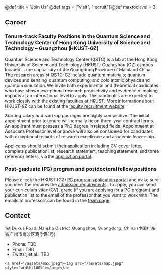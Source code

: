 @def title = "Join Us"
@def tags = ["visit", "recruit"]
@def maxtoclevel = 3

## Career

### Tenure-track Faculty Positions in the Quantum Science and Technology Center of Hong Kong University of Science and Technology – Guangzhou (HKUST-GZ)

Quantum Science and Technology Center (QSTC) is a lab at the Hong Kong University of Science and Technology (HKUST) Guangzhou (GZ) campus located at the capital city of the Guangdong Province of Mainland China. The research areas of QSTC-GZ include quantum materials; quantum devices and sensing; quantum computing; and cold atomic physics and quantum simulation. We invite both experimental and theoretical candidates who have shown exceptional research productivity and evidence of making impacts at an international level to apply. The candidates are expected to work closely with the existing faculties at HKUST. More information about HKUST-GZ can be found at the [faculty recruitment website](https://gz-faculty-recruitment.hkust.edu.hk).

Starting salary and start-up packages are highly competitive. The initial appointment prior to tenure will normally be on three-year contract terms.
An applicant must possess a PhD degree in related fields. Appointment at Associate Professor level or above will also be considered for candidates with exceptional records of research excellence and academic leadership.

Applicants should submit their application including CV, cover letter, complete publication list, research statement, teaching statement, and three reference letters, via the [application portal](https://facrecruit.hkust.edu.hk/).

### Post-graduate (PG) program and postdoctoral fellow positions

Please check the HKUST (GZ) [PG program application portal](https://fytgs.hkust.edu.hk/admissions/Admission-to-Guangzhou-Campus/submitting-an-application/how-apply-gz) and make sure you meet the requires the [admission requirements](https://fytgs.hkust.edu.hk/admissions/Admission-to-Guangzhou-Campus/submitting-an-application/admission-requirements-gz).
To apply, you can send your curriculum vitae (CV), grade (if you are applying for a PG program) and publication list to the email of the professor that you want to work with.
The emails of professors can be found in the [team page](/team).

## Contact

1st Duxue Road, Nansha District, Guangzhou, Guangdong, China
(中国广东省广州市南沙区笃学路1号)
* Phone: TBD
* Email: TBD
* Twitter, et al.: TBD
~~~
<a href="/assets/map.jpeg"><img src="/assets/map.jpeg" style="width:100%"></img></a>
~~~
